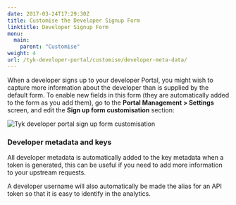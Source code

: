 ```yaml
---
date: 2017-03-24T17:29:30Z
title: Customise the Developer Signup Form
linktitle: Developer Signup Form
menu:
  main:
    parent: "Customise"
weight: 4 
url: /tyk-developer-portal/customise/developer-meta-data/
---
```


When a developer signs up to your developer Portal, you might wish to capture more information about the developer than is supplied by the default form. To enable new fields in this form (they are automatically added to the form as you add them), go to the **Portal Management > Settings** screen, and edit the **Sign up form customisation** section:

![Tyk developer portal sign up form customisation][1]

### Developer metadata and keys

All developer metadata is automatically added to the key metadata when a token is generated, this can be useful if you need to add more information to your upstream requests.

A developer username will also automatically be made the alias for an API token so that it is easy to identify in the analytics.

[1]: /docs/img/dashboard/portal-management/dev_cusomise_2.5.png